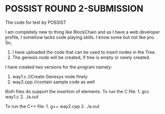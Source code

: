 # POSSIST ROUND 2-SUBMISSION
The code for test by POSSIST

I am completely new to thing like BlockChain and as I have a web developer profile, I somehow lacks code playing skills.
I know some but not like pro.
So, 
1. I have uploaded the code that can be used to insert nodes in the Tree.
2. The genesis node will be created, if tree is empty or newly created.

I have created two versions for the program namely: 
 1. way1.c   //Create Genesys node finely
 2. way2.cpp //contain sample code as well
 
Both files do support the insertion of elements.
To run the C file:
    1. gcc way1.c
    2. ./a.out
    
To run the C++ file:
    1. g++ way2.cpp
    2. ./a.out
